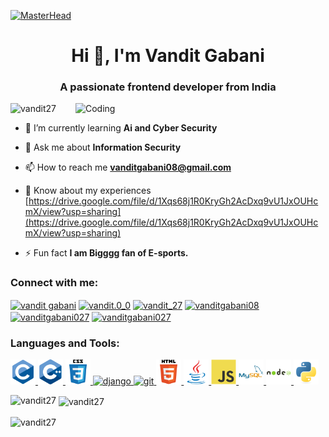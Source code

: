 [![MasterHead](https://i.gifer.com/origin/84/84d79f587caeee69caf306386ec3527d_w200.gif)](https://rishavchanda.io)

<h1 align="center">Hi 👋, I'm Vandit Gabani</h1>
<h3 align="center">A passionate frontend developer from India</h3>
<img align="right" alt="Coding" width="400" src="https://c.tenor.com/NOYF3f82b_gAAAAC/programmer.gif">

<p align="left"> <img src="https://komarev.com/ghpvc/?username=vandit27&label=Profile%20views&color=0e75b6&style=flat" alt="vandit27" /> </p>

- 🌱 I’m currently learning **Ai and Cyber Security**

- 💬 Ask me about **Information Security**

- 📫 How to reach me **vanditgabani08@gmail.com**

- 📄 Know about my experiences [https://drive.google.com/file/d/1Xqs68j1R0KryGh2AcDxq9vU1JxOUHcmX/view?usp=sharing](https://drive.google.com/file/d/1Xqs68j1R0KryGh2AcDxq9vU1JxOUHcmX/view?usp=sharing)

- ⚡ Fun fact **I am Bigggg fan of E-sports.**

<h3 align="left">Connect with me:</h3>
<p align="left">
<a href="https://linkedin.com/in/vandit gabani" target="blank"><img align="center" src="https://raw.githubusercontent.com/rahuldkjain/github-profile-readme-generator/master/src/images/icons/Social/linked-in-alt.svg" alt="vandit gabani" height="30" width="40" /></a>
<a href="https://instagram.com/vandit.0_0" target="blank"><img align="center" src="https://raw.githubusercontent.com/rahuldkjain/github-profile-readme-generator/master/src/images/icons/Social/instagram.svg" alt="vandit.0_0" height="30" width="40" /></a>
<a href="https://www.codechef.com/users/vandit_27" target="blank"><img align="center" src="https://cdn.jsdelivr.net/npm/simple-icons@3.1.0/icons/codechef.svg" alt="vandit_27" height="30" width="40" /></a>
<a href="https://www.hackerrank.com/vanditgabani08" target="blank"><img align="center" src="https://raw.githubusercontent.com/rahuldkjain/github-profile-readme-generator/master/src/images/icons/Social/hackerrank.svg" alt="vanditgabani08" height="30" width="40" /></a>
<a href="https://codeforces.com/profile/vanditgabani027" target="blank"><img align="center" src="https://raw.githubusercontent.com/rahuldkjain/github-profile-readme-generator/master/src/images/icons/Social/codeforces.svg" alt="vanditgabani027" height="30" width="40" /></a>
<a href="https://www.leetcode.com/vanditgabani027" target="blank"><img align="center" src="https://raw.githubusercontent.com/rahuldkjain/github-profile-readme-generator/master/src/images/icons/Social/leet-code.svg" alt="vanditgabani027" height="30" width="40" /></a>
</p>

<h3 align="left">Languages and Tools:</h3>
<p align="left"> <a href="https://www.cprogramming.com/" target="_blank" rel="noreferrer"> <img src="https://raw.githubusercontent.com/devicons/devicon/master/icons/c/c-original.svg" alt="c" width="40" height="40"/> </a> <a href="https://www.w3schools.com/cpp/" target="_blank" rel="noreferrer"> <img src="https://raw.githubusercontent.com/devicons/devicon/master/icons/cplusplus/cplusplus-original.svg" alt="cplusplus" width="40" height="40"/> </a> <a href="https://www.w3schools.com/css/" target="_blank" rel="noreferrer"> <img src="https://raw.githubusercontent.com/devicons/devicon/master/icons/css3/css3-original-wordmark.svg" alt="css3" width="40" height="40"/> </a> <a href="https://www.djangoproject.com/" target="_blank" rel="noreferrer"> <img src="https://cdn.worldvectorlogo.com/logos/django.svg" alt="django" width="40" height="40"/> </a> <a href="https://git-scm.com/" target="_blank" rel="noreferrer"> <img src="https://www.vectorlogo.zone/logos/git-scm/git-scm-icon.svg" alt="git" width="40" height="40"/> </a> <a href="https://www.w3.org/html/" target="_blank" rel="noreferrer"> <img src="https://raw.githubusercontent.com/devicons/devicon/master/icons/html5/html5-original-wordmark.svg" alt="html5" width="40" height="40"/> </a> <a href="https://www.java.com" target="_blank" rel="noreferrer"> <img src="https://raw.githubusercontent.com/devicons/devicon/master/icons/java/java-original.svg" alt="java" width="40" height="40"/> </a> <a href="https://developer.mozilla.org/en-US/docs/Web/JavaScript" target="_blank" rel="noreferrer"> <img src="https://raw.githubusercontent.com/devicons/devicon/master/icons/javascript/javascript-original.svg" alt="javascript" width="40" height="40"/> </a> <a href="https://www.mysql.com/" target="_blank" rel="noreferrer"> <img src="https://raw.githubusercontent.com/devicons/devicon/master/icons/mysql/mysql-original-wordmark.svg" alt="mysql" width="40" height="40"/> </a> <a href="https://nodejs.org" target="_blank" rel="noreferrer"> <img src="https://raw.githubusercontent.com/devicons/devicon/master/icons/nodejs/nodejs-original-wordmark.svg" alt="nodejs" width="40" height="40"/> </a> <a href="https://www.python.org" target="_blank" rel="noreferrer"> <img src="https://raw.githubusercontent.com/devicons/devicon/master/icons/python/python-original.svg" alt="python" width="40" height="40"/> </a> </p>

<p><img align="left" src="https://github-readme-stats.vercel.app/api/top-langs?username=vandit27&show_icons=true&locale=en&layout=compact" alt="vandit27" /></p>

<p>&nbsp;<img align="center" src="https://github-readme-stats.vercel.app/api?username=vandit27&show_icons=true&locale=en" alt="vandit27" /></p>

<p><img align="center" src="https://github-readme-streak-stats.herokuapp.com/?user=vandit27&" alt="vandit27" /></p>
